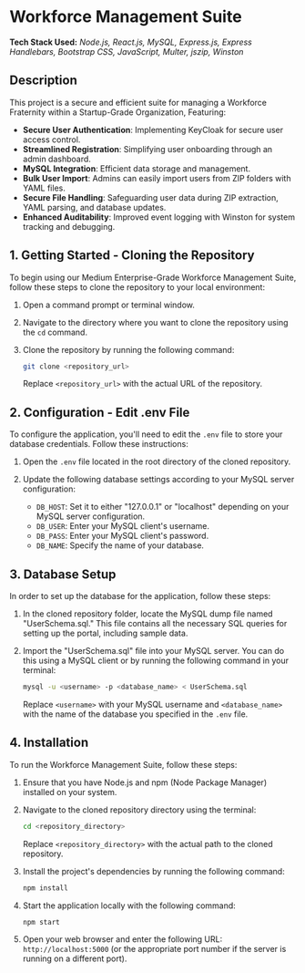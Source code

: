 # Workforce Management Suite

**Tech Stack Used:** *Node.js, React.js, MySQL, Express.js, Express Handlebars, Bootstrap CSS, JavaScript, Multer, jszip, Winston*
## Description
This project is a secure and efficient suite for managing a Workforce Fraternity within a Startup-Grade Organization, Featuring:

- **Secure User Authentication**: Implementing KeyCloak for secure user access control.
- **Streamlined Registration**: Simplifying user onboarding through an admin dashboard.
- **MySQL Integration**: Efficient data storage and management.
- **Bulk User Import**: Admins can easily import users from ZIP folders with YAML files.
- **Secure File Handling**: Safeguarding user data during ZIP extraction, YAML parsing, and database updates.
- **Enhanced Auditability**: Improved event logging with Winston for system tracking and debugging.

## 1. Getting Started - Cloning the Repository

To begin using our Medium Enterprise-Grade Workforce Management Suite, follow these steps to clone the repository to your local environment:

1. Open a command prompt or terminal window.

2. Navigate to the directory where you want to clone the repository using the `cd` command.

3. Clone the repository by running the following command:
   ```bash
   git clone <repository_url>
   ```
   Replace `<repository_url>` with the actual URL of the repository.

## 2. Configuration - Edit .env File

To configure the application, you'll need to edit the `.env` file to store your database credentials. Follow these instructions:

1. Open the `.env` file located in the root directory of the cloned repository.

2. Update the following database settings according to your MySQL server configuration:
   - `DB_HOST`: Set it to either "127.0.0.1" or "localhost" depending on your MySQL server configuration.
   - `DB_USER`: Enter your MySQL client's username.
   - `DB_PASS`: Enter your MySQL client's password.
   - `DB_NAME`: Specify the name of your database.

## 3. Database Setup

In order to set up the database for the application, follow these steps:

1. In the cloned repository folder, locate the MySQL dump file named "UserSchema.sql." This file contains all the necessary SQL queries for setting up the portal, including sample data.

2. Import the "UserSchema.sql" file into your MySQL server. You can do this using a MySQL client or by running the following command in your terminal:

   ```bash
   mysql -u <username> -p <database_name> < UserSchema.sql
   ```

   Replace `<username>` with your MySQL username and `<database_name>` with the name of the database you specified in the `.env` file.

## 4. Installation

To run the Workforce Management Suite, follow these steps:

1. Ensure that you have Node.js and npm (Node Package Manager) installed on your system.

2. Navigate to the cloned repository directory using the terminal:
   ```bash
   cd <repository_directory>
   ```
   Replace `<repository_directory>` with the actual path to the cloned repository.

3. Install the project's dependencies by running the following command:
   ```bash
   npm install
   ```

4. Start the application locally with the following command:
   ```bash
   npm start
   ```

5. Open your web browser and enter the following URL: `http://localhost:5000` (or the appropriate port number if the server is running on a different port).

